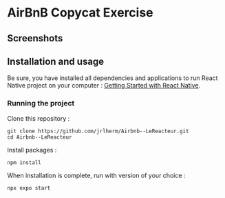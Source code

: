 # AirBnB Copycat Exercise

## Screenshots

## Installation and usage

Be sure, you have installed all dependencies and applications to run React Native project on your computer : [Getting Started with React Native](https://reactnative.dev/docs/getting-started).

### Running the project

Clone this repository :

```console
git clone https://github.com/jrlherm/Airbnb--LeReacteur.git
cd Airbnb--LeReacteur
```

Install packages :

```console
npm install
```

When installation is complete, run with version of your choice :

```console
npx expo start
```
